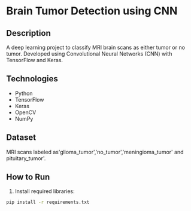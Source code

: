 # Brain Tumor Detection using CNN

## Description
A deep learning project to classify MRI brain scans as either tumor or no tumor. Developed using Convolutional Neural Networks (CNN) with TensorFlow and Keras.

## Technologies
- Python
- TensorFlow
- Keras
- OpenCV
- NumPy

## Dataset
MRI scans labeled as'glioma_tumor','no_tumor','meningioma_tumor' and pituitary_tumor'.  


## How to Run
1. Install required libraries:
```bash
pip install -r requirements.txt
